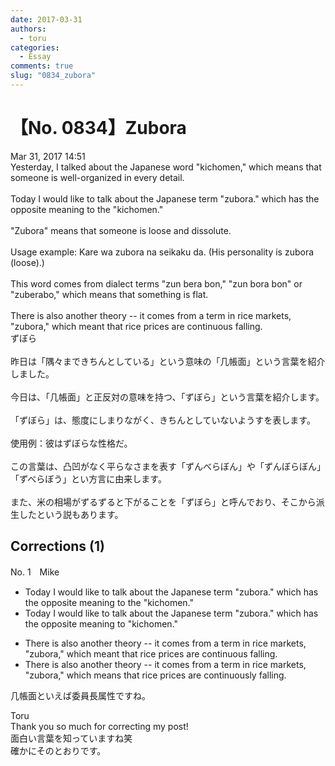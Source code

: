 ```yaml
---
date: 2017-03-31
authors:
  - toru
categories:
  - Essay
comments: true
slug: "0834_zubora"
---
```


# 【No. 0834】Zubora
<div class="date">Mar 31, 2017 14:51</div>
<div id="post"><div id="body_show_ori">
Yesterday, I talked about the Japanese word "kichomen," which means that someone is well-organized in every detail.<br/><br/>Today I would like to talk about the Japanese term "zubora." which has the opposite meaning to the "kichomen."<br/><br/>"Zubora" means that someone is loose and dissolute.<br/><br/>Usage example: Kare wa zubora na seikaku da. (His personality is zubora (loose).)<br/><br/>This word comes from dialect terms "zun bera bon," "zun bora bon" or "zuberabo," which means that something is flat.<br/><br/>There is also another theory -- it comes from a term in rice markets, "zubora," which meant that rice prices are continuous falling.
</div></div>

<!-- more -->

<div id="post_ja"><div id="body_show_mo">
ずぼら<br/><br/>昨日は「隅々まできちんとしている」という意味の「几帳面」という言葉を紹介しました。<br/><br/>今日は、「几帳面」と正反対の意味を持つ、「ずぼら」という言葉を紹介します。<br/><br/>「ずぼら」は、態度にしまりながく、きちんとしていないようすを表します。<br/><br/>使用例：彼はずぼらな性格だ。<br/><br/>この言葉は、凸凹がなく平らなさまを表す「ずんべらぼん」や「ずんぼらぼん」「ずべらぼう」とい方言に由来します。<br/><br/>また、米の相場がずるずると下がることを「ずぼら」と呼んでおり、そこから派生したという説もあります。
</div></div>

## Corrections (1)
<div id="block"><div class="first_name"> No. 1　<span class="just_name">Mike</span></div><div id="block2">
<ul class="correction_field">
<li class="incorrect">Today I would like to talk about the Japanese term "zubora." which has the opposite meaning to the "kichomen."</li>
<li class="corrected correct">
Today I would like to talk about the Japanese term "zubora." which has the opposite meaning to "kichomen."
</li>
</ul>
<ul class="correction_field">
<li class="incorrect">There is also another theory -- it comes from a term in rice markets, "zubora," which meant that rice prices are continuous falling.</li>
<li class="corrected correct">
There is also another theory -- it comes from a term in rice markets, "zubora," which <span class="f_red">means</span> that rice prices are <span class="f_red">continuously</span> falling.
</li>
</ul>
<p class="comment_small">
 几帳面といえば委員長属性ですね。
</p>

</div><div class="name"><span class="just_name">Toru</span><br>
Thank you so much for correcting my post!<br/>面白い言葉を知っていますね笑<br/>確かにそのとおりです。
</div>
</div>
